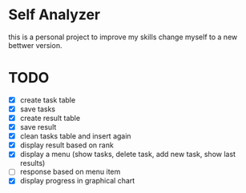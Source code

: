 # Self Analyzer
this is a personal project to improve my skills change myself to a new bettwer version.

# TODO
- [x] create task table
- [x] save tasks
- [x] create result table
- [x] save result
- [x] clean tasks table and insert again
- [x] display result based on rank
- [x] display a menu (show tasks, delete task, add new task, show last results)
- [ ] response based on menu item
- [x] display progress in graphical chart 